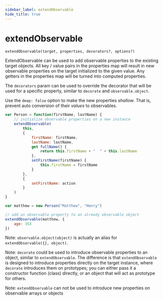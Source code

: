 ```yaml
---
sidebar_label: extendObservable
hide_title: true
---
```


# extendObservable

<div id='codefund' ></div>

`extendObservable(target, properties, decorators?, options?)`

ExtendObservable can be used to add observable properties to the existing target objects.
All key / value pairs in the properties map will result in new observable properties on the target initialized to the given value.
Any getters in the properties map will be turned into computed properties.

The `decorators` param can be used to override the decorator that will be used for a specific property, similar to `decorate` and `observable.object`.

Use the `deep: false` option to make the new properties _shallow_. That is, prevent auto conversion of their _values_ to observables.

```javascript
var Person = function(firstName, lastName) {
    // initialize observable properties on a new instance
    extendObservable(
        this,
        {
            firstName: firstName,
            lastName: lastName,
            get fullName() {
                return this.firstName + "  " + this.lastName
            },
            setFirstName(firstName) {
                this.firstName = firstName
            }
        },
        {
            setFirstName: action
        }
    )
}

var matthew = new Person("Matthew", "Henry")

// add an observable property to an already observable object
extendObservable(matthew, {
    age: 353
})
```

Note: `observable.object(object)` is actually an alias for `extendObservable({}, object)`.

Note: `decorate` could be used to introduce observable properties to an object, similar to `extendObservable`. The difference is that `extendObservable` is designed to introduce properties directly on the target instance, where `decorate` introduces them on prototypes; you can either pass it a constructor function (class) directly, or an object that will act as prototype for others.

Note: `extendObservable` can not be used to introduce new properties on observable arrays or objects

